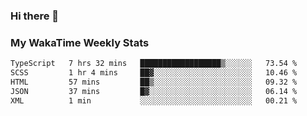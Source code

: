 ### Hi there 👋

<!--
**royschrauwen/royschrauwen** is a ✨ _special_ ✨ repository because its `README.md` (this file) appears on your GitHub profile.

Here are some ideas to get you started:

- 🔭 I’m currently working on ...
- 🌱 I’m currently learning ...
- 👯 I’m looking to collaborate on ...
- 🤔 I’m looking for help with ...
- 💬 Ask me about ...
- 📫 How to reach me: ...
- 😄 Pronouns: ...
- ⚡ Fun fact: ...
-->


### My WakaTime Weekly Stats
<!--START_SECTION:waka-->

```txt
TypeScript   7 hrs 32 mins   ██████████████████▒░░░░░░   73.54 %
SCSS         1 hr 4 mins     ██▓░░░░░░░░░░░░░░░░░░░░░░   10.46 %
HTML         57 mins         ██▒░░░░░░░░░░░░░░░░░░░░░░   09.32 %
JSON         37 mins         █▓░░░░░░░░░░░░░░░░░░░░░░░   06.14 %
XML          1 min           ░░░░░░░░░░░░░░░░░░░░░░░░░   00.21 %
```

<!--END_SECTION:waka-->
